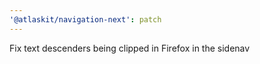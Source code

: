 ```yaml
---
'@atlaskit/navigation-next': patch
---
```


Fix text descenders being clipped in Firefox in the sidenav
